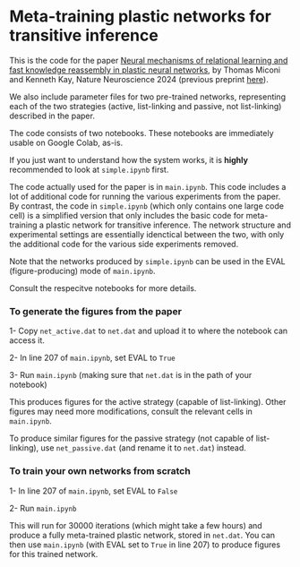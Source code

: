 # Meta-training plastic networks for transitive inference

This is the code for the paper [Neural mechanisms of relational learning and fast knowledge reassembly in plastic neural networks](https://thomasmiconi.github.io/NN.pdf), by Thomas Miconi and Kenneth Kay, Nature Neuroscience 2024 (previous preprint [here](https://www.biorxiv.org/content/10.1101/2023.07.27.550739)).

We also include parameter files for two pre-trained networks, representing each of the two strategies (active, list-linking and passive, not list-linking) described in the paper.

The code consists of two notebooks. These notebooks are immediately usable on Google Colab, as-is.

If you just want to understand how the system works, it is **highly** recommended to look at `simple.ipynb` first. 

The code actually used for the paper is in `main.ipynb`. This code includes a lot of additional code for running the various experiments from the paper. By contrast, the code in `simple.ipynb` (which only contains one large code cell) is a simplified version that only includes the basic code for meta-training a plastic network for transitive inference. The network structure and experimental settings are essentially idenctical between the two, with only the additional code for the various side experiments removed.

Note that the networks produced by `simple.ipynb` can be used in the EVAL (figure-producing) mode of `main.ipynb`.

Consult the respecitve notebooks for more details.

### To generate the figures from the paper

1- Copy `net_active.dat` to `net.dat` and upload it to where the notebook can access it.

2- In line 207 of `main.ipynb`, set EVAL to `True`

3- Run `main.ipynb` (making sure that `net.dat` is in the path of your notebook)

This produces figures for the active strategy (capable of list-linking). Other figures may need more modifications, consult the relevant cells in `main.ipynb`. 

To produce similar figures for the passive strategy (not capable of list-linking), use `net_passive.dat` (and rename it to `net.dat`) instead.

### To train your own networks from scratch

1- In line 207 of `main.ipynb`, set EVAL to `False`

2- Run `main.ipynb` 

This will run for 30000 iterations (which might take a few hours) and produce a fully meta-trained plastic network, stored in `net.dat`. You can then use `main.ipynb` (with EVAL set to `True` in line 207) to produce figures for this trained network.

